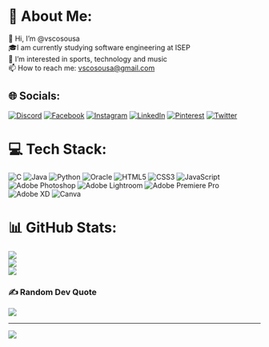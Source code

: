 # 💫 About Me:
👋 Hi, I’m @vscosousa<br>🎓I am currently studying software engineering at ISEP<br>👀 I’m interested in sports, technology and music<br>📫 How to reach me: vscosousa@gmail.com


## 🌐 Socials:
[![Discord](https://img.shields.io/badge/Discord-%237289DA.svg?logo=discord&logoColor=white)](https://discord.gg/vscosousa#0746) [![Facebook](https://img.shields.io/badge/Facebook-%231877F2.svg?logo=Facebook&logoColor=white)](https://facebook.com/vscosousa) [![Instagram](https://img.shields.io/badge/Instagram-%23E4405F.svg?logo=Instagram&logoColor=white)](https://instagram.com/vsco_sousa) [![LinkedIn](https://img.shields.io/badge/LinkedIn-%230077B5.svg?logo=linkedin&logoColor=white)](https://linkedin.com/in/vscosousa) [![Pinterest](https://img.shields.io/badge/Pinterest-%23E60023.svg?logo=Pinterest&logoColor=white)](https://pinterest.com/vscosousa) [![Twitter](https://img.shields.io/badge/Twitter-%231DA1F2.svg?logo=Twitter&logoColor=white)](https://twitter.com/vsco_sousa) 

# 💻 Tech Stack:
![C](https://img.shields.io/badge/c-%2300599C.svg?style=flat&logo=c&logoColor=white) ![Java](https://img.shields.io/badge/java-%23ED8B00.svg?style=flat&logo=java&logoColor=white) ![Python](https://img.shields.io/badge/python-3670A0?style=flat&logo=python&logoColor=ffdd54) ![Oracle](https://img.shields.io/badge/Oracle-F80000?style=flat&logo=oracle&logoColor=white) ![HTML5](https://img.shields.io/badge/html5-%23E34F26.svg?style=flat&logo=html5&logoColor=white) ![CSS3](https://img.shields.io/badge/css3-%231572B6.svg?style=flat&logo=css3&logoColor=white) ![JavaScript](https://img.shields.io/badge/javascript-%23323330.svg?style=flat&logo=javascript&logoColor=%23F7DF1E) ![Adobe Photoshop](https://img.shields.io/badge/adobephotoshop-%2331A8FF.svg?style=flat&logo=adobephotoshop&logoColor=white) ![Adobe Lightroom](https://img.shields.io/badge/Adobe%20Lightroom-31A8FF.svg?style=flat&logo=Adobe%20Lightroom&logoColor=white) ![Adobe Premiere Pro](https://img.shields.io/badge/Adobe%20Premiere%20Pro-9999FF.svg?style=flat&logo=Adobe%20Premiere%20Pro&logoColor=white) ![Adobe XD](https://img.shields.io/badge/Adobe%20XD-470137?style=flat&logo=Adobe%20XD&logoColor=#FF61F6) ![Canva](https://img.shields.io/badge/Canva-%2300C4CC.svg?style=flat&logo=Canva&logoColor=white)
# 📊 GitHub Stats:
![](https://github-readme-stats.vercel.app/api?username=vscosousa&theme=dark&hide_border=false&include_all_commits=false&count_private=false)<br/>
![](https://github-readme-streak-stats.herokuapp.com/?user=vscosousa&theme=dark&hide_border=false)<br/>
![](https://github-readme-stats.vercel.app/api/top-langs/?username=vscosousa&theme=dark&hide_border=false&include_all_commits=false&count_private=false&layout=compact)

### ✍️ Random Dev Quote
![](https://quotes-github-readme.vercel.app/api?type=horizontal&theme=dark)

---
[![](https://visitcount.itsvg.in/api?id=vscosousa&icon=0&color=0)](https://visitcount.itsvg.in)

<!-- Proudly created with GPRM ( https://gprm.itsvg.in ) -->
